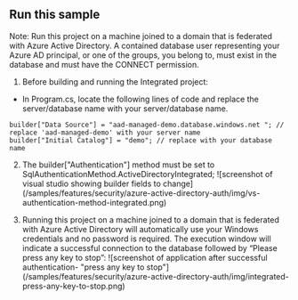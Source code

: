 ## Run this sample
Note: Run this project on a machine joined to a domain that is federated with Azure Active Directory. A contained database user representing your Azure AD principal, or one of the groups, you belong to, must exist in the database and must have the CONNECT permission. 

1. Before building and running the Integrated project:

+	In Program.cs, locate the following lines of code and replace the server/database name with your server/database name.
```
builder["Data Source"] = "aad-managed-demo.database.windows.net "; // replace 'aad-managed-demo' with your server name
builder["Initial Catalog"] = "demo"; // replace with your database name
```

2. The builder["Authentication"] method must be set to SqlAuthenticationMethod.ActiveDirectoryIntegrated;
![screenshot of visual studio showing builder fields to change] (/samples/features/security/azure-active-directory-auth/img/vs-authentication-method-integrated.png)

3. Running this project on a machine joined to a domain that is federated with Azure Active Directory will automatically use your Windows credentials and no password is required. The execution window will indicate a successful connection to the database followed by “Please press any key to stop”:
![screenshot of application after successful authentication- "press any key to stop"] (/samples/features/security/azure-active-directory-auth/img/integrated-press-any-key-to-stop.png)
